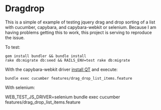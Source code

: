 Dragdrop 
=========

This is a simple of example of testing jquery drag and drop sorting of a list with cucumber, capybara, and capybara-webkit or selenium.  Because I am having problems getting this to work, this project is serving to reproduce the issue.

To test:
    
    gem install bundler && bundle install
    rake db:migrate db:seed && RAILS_ENV=test rake db:migrate

With the capybara-webkit driver [install QT](https://github.com/thoughtbot/capybara-webkit/wiki/Installing-QT) and execute:

    bundle exec cucumber features/drag_drop_list_items.feature

With selenium:

   WEB_TEST_JS_DRIVER=selenium bundle exec cucumber features/drag_drop_list_items.feature 


